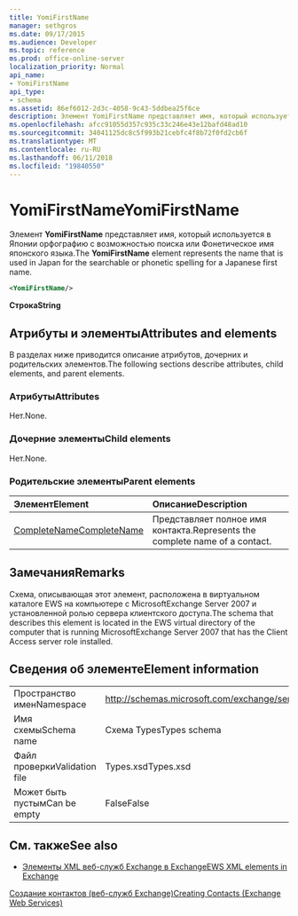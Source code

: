 ```yaml
---
title: YomiFirstName
manager: sethgros
ms.date: 09/17/2015
ms.audience: Developer
ms.topic: reference
ms.prod: office-online-server
localization_priority: Normal
api_name:
- YomiFirstName
api_type:
- schema
ms.assetid: 86ef6012-2d3c-4058-9c43-5ddbea25f6ce
description: Элемент YomiFirstName представляет имя, который используется в Японии орфографию с возможностью поиска или Фонетическое имя японского языка.
ms.openlocfilehash: afcc91055d357c935c33c246e43e12bafd48ad10
ms.sourcegitcommit: 34041125dc8c5f993b21cebfc4f8b72f0fd2cb6f
ms.translationtype: MT
ms.contentlocale: ru-RU
ms.lasthandoff: 06/11/2018
ms.locfileid: "19840550"
---
```

# <a name="yomifirstname"></a><span data-ttu-id="fc6f6-103">YomiFirstName</span><span class="sxs-lookup"><span data-stu-id="fc6f6-103">YomiFirstName</span></span>

<span data-ttu-id="fc6f6-104">Элемент **YomiFirstName** представляет имя, который используется в Японии орфографию с возможностью поиска или Фонетическое имя японского языка.</span><span class="sxs-lookup"><span data-stu-id="fc6f6-104">The **YomiFirstName** element represents the name that is used in Japan for the searchable or phonetic spelling for a Japanese first name.</span></span> 
  
```xml
<YomiFirstName/>
```

 <span data-ttu-id="fc6f6-105">**Строка**</span><span class="sxs-lookup"><span data-stu-id="fc6f6-105">**String**</span></span>
## <a name="attributes-and-elements"></a><span data-ttu-id="fc6f6-106">Атрибуты и элементы</span><span class="sxs-lookup"><span data-stu-id="fc6f6-106">Attributes and elements</span></span>

<span data-ttu-id="fc6f6-107">В разделах ниже приводится описание атрибутов, дочерних и родительских элементов.</span><span class="sxs-lookup"><span data-stu-id="fc6f6-107">The following sections describe attributes, child elements, and parent elements.</span></span>
  
### <a name="attributes"></a><span data-ttu-id="fc6f6-108">Атрибуты</span><span class="sxs-lookup"><span data-stu-id="fc6f6-108">Attributes</span></span>

<span data-ttu-id="fc6f6-109">Нет.</span><span class="sxs-lookup"><span data-stu-id="fc6f6-109">None.</span></span>
  
### <a name="child-elements"></a><span data-ttu-id="fc6f6-110">Дочерние элементы</span><span class="sxs-lookup"><span data-stu-id="fc6f6-110">Child elements</span></span>

<span data-ttu-id="fc6f6-111">Нет.</span><span class="sxs-lookup"><span data-stu-id="fc6f6-111">None.</span></span>
  
### <a name="parent-elements"></a><span data-ttu-id="fc6f6-112">Родительские элементы</span><span class="sxs-lookup"><span data-stu-id="fc6f6-112">Parent elements</span></span>

|<span data-ttu-id="fc6f6-113">**Элемент**</span><span class="sxs-lookup"><span data-stu-id="fc6f6-113">**Element**</span></span>|<span data-ttu-id="fc6f6-114">**Описание**</span><span class="sxs-lookup"><span data-stu-id="fc6f6-114">**Description**</span></span>|
|:-----|:-----|
|[<span data-ttu-id="fc6f6-115">CompleteName</span><span class="sxs-lookup"><span data-stu-id="fc6f6-115">CompleteName</span></span>](completename.md) <br/> |<span data-ttu-id="fc6f6-116">Представляет полное имя контакта.</span><span class="sxs-lookup"><span data-stu-id="fc6f6-116">Represents the complete name of a contact.</span></span>  <br/> |
   
## <a name="remarks"></a><span data-ttu-id="fc6f6-117">Замечания</span><span class="sxs-lookup"><span data-stu-id="fc6f6-117">Remarks</span></span>

<span data-ttu-id="fc6f6-118">Схема, описывающая этот элемент, расположена в виртуальном каталоге EWS на компьютере с MicrosoftExchange Server 2007 и установленной ролью сервера клиентского доступа.</span><span class="sxs-lookup"><span data-stu-id="fc6f6-118">The schema that describes this element is located in the EWS virtual directory of the computer that is running MicrosoftExchange Server 2007 that has the Client Access server role installed.</span></span>
  
## <a name="element-information"></a><span data-ttu-id="fc6f6-119">Сведения об элементе</span><span class="sxs-lookup"><span data-stu-id="fc6f6-119">Element information</span></span>

|||
|:-----|:-----|
|<span data-ttu-id="fc6f6-120">Пространство имен</span><span class="sxs-lookup"><span data-stu-id="fc6f6-120">Namespace</span></span>  <br/> |http://schemas.microsoft.com/exchange/services/2006/types  <br/> |
|<span data-ttu-id="fc6f6-121">Имя схемы</span><span class="sxs-lookup"><span data-stu-id="fc6f6-121">Schema name</span></span>  <br/> |<span data-ttu-id="fc6f6-122">Схема Types</span><span class="sxs-lookup"><span data-stu-id="fc6f6-122">Types schema</span></span>  <br/> |
|<span data-ttu-id="fc6f6-123">Файл проверки</span><span class="sxs-lookup"><span data-stu-id="fc6f6-123">Validation file</span></span>  <br/> |<span data-ttu-id="fc6f6-124">Types.xsd</span><span class="sxs-lookup"><span data-stu-id="fc6f6-124">Types.xsd</span></span>  <br/> |
|<span data-ttu-id="fc6f6-125">Может быть пустым</span><span class="sxs-lookup"><span data-stu-id="fc6f6-125">Can be empty</span></span>  <br/> |<span data-ttu-id="fc6f6-126">False</span><span class="sxs-lookup"><span data-stu-id="fc6f6-126">False</span></span>  <br/> |
   
## <a name="see-also"></a><span data-ttu-id="fc6f6-127">См. также</span><span class="sxs-lookup"><span data-stu-id="fc6f6-127">See also</span></span>



- [<span data-ttu-id="fc6f6-128">Элементы XML веб-служб Exchange в Exchange</span><span class="sxs-lookup"><span data-stu-id="fc6f6-128">EWS XML elements in Exchange</span></span>](ews-xml-elements-in-exchange.md)


[<span data-ttu-id="fc6f6-129">Создание контактов (веб-служб Exchange)</span><span class="sxs-lookup"><span data-stu-id="fc6f6-129">Creating Contacts (Exchange Web Services)</span></span>](http://msdn.microsoft.com/library/4845917e-70d1-481c-bbd7-011ec6571789%28Office.15%29.aspx)

